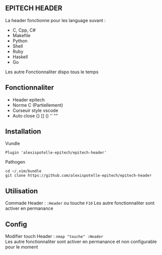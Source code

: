 ## EPITECH HEADER

La header fonctionne pour les language suvant :
- C, Cpp, C#
- Makefile
- Python
- Shell
- Ruby
- Haskell
- Go

Les autre Fonctionnaliter dispo tous le temps

## Fonctionnaliter

* Header epitech
* Norme C (Partiellement)
* Curseuir style vscode
* Auto close {} [] () '' ""

## Installation

Vundle
    
    Plugin 'alexispotelle-epitech/epitech-header'

Pathogen

    cd ~/.vim/bundle
    git clone https://github.com/alexispotelle-epitech/epitech-header

## Utilisation
Commade Header : `:Header` ou touche `F10` 
Les autre fonctionnaliter sont activer en permanance

## Config
Modifier touch Header : `nmap "touche" :Header`  
Les autre fonctionnaliter sont activer en permanance et non configurable pour le moment

    
 
